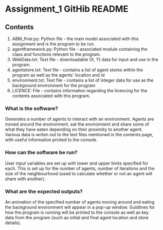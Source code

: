 # Assignment_1 GitHib README
## Contents
1. ABM_final.py: Python file - the main model associated with this assignment and is the program to be run.         
2. agentframework.py: Python file - associated module containing the class and functions relevant to the program.        
3. WebData.txt: Text file - downloadable (X, Y) data for input and use in the program.                                     
4. agentstore.txt: Text file - contains a list of agent stores within the program as well as the agents' location and id
5. environment.txt: Text file - contains a list of integer data for use as the background environment for the program
6. LICENCE: File - contains information regarding the licencing for the contents associated with this program.
### What is the software?
Generates a number of agents to interact with an environment. Agents are moved around the environment, 
eat the environment and share some of what they have eaten depending on their proximity to another agent. 
Various data is writen out to the text files mentioned in the contents page, with useful information printed to the console.
### How can the software be run?
User input variables are set up with lower and upper limits specified for each. This is set up for the number of agents,
number of iterations and the size of the neighbourhood (used to calculate whether or not an agent will share with another).
### What are the expected outputs?
An animation of the specified number of agents moving around and eating the background environment will appear in a pop-up
window. Guidlines for how the program is running will be printed to the console as well as key data from the program (such as
initial and final agent location and store details).
